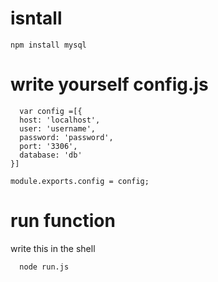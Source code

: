# isntall
  ```
  npm install mysql
  ```

# write yourself config.js
  ```
    var config =[{     
    host: 'localhost',       
    user: 'username',              
    password: 'password',       
    port: '3306',                   
    database: 'db' 
  }]

  module.exports.config = config;
  ```

# run function
  write this in the shell
  ```
    node run.js
  ```
